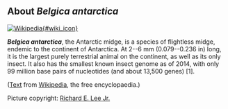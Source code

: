 About *Belgica antarctica*
--------------------------

[![Wikipedia](/img/wikipedia_logo_v2_en.png){#wiki_icon}](http://en.wikipedia.org/wiki/Belgica_antarctica)

***Belgica antarctica***, the Antarctic midge, is a species of
flightless midge, endemic to the continent of Antarctica. At 2--6 mm
(0.079--0.236 in) long, it is the largest purely terrestrial animal on
the continent, as well as its only insect. It also has the smallest
known insect genome as of 2014, with only 99 million base pairs of
nucleotides (and about 13,500 genes) \[1\].

([Text](http://en.wikipedia.org/wiki/Belgica_antarctica) from
[Wikipedia](http://en.wikipedia.org/), the free encyclopaedia.)

Picture copyright: [Richard E. Lee
Jr.](http://www.units.miamioh.edu/cryolab/)
